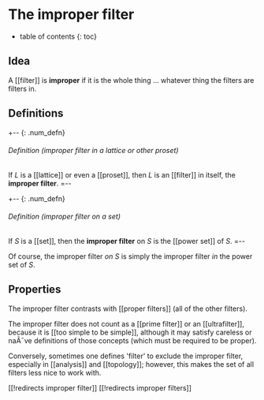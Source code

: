 
# The improper filter
* table of contents
{: toc}

## Idea

A [[filter]] is __improper__ if it is the whole thing ... whatever thing the filters are filters in.


## Definitions

+-- {: .num_defn}
###### Definition (improper filter in a lattice or other proset)

If $L$ is a [[lattice]] or even a [[proset]], then $L$ is an [[filter]] in itself, the __improper filter__.
=--

+-- {: .num_defn}
###### Definition (improper filter on a set)

If $S$ is a [[set]], then the __improper filter__ on $S$ is the [[power set]] of $S$.
=--

Of course, the improper filter *on* $S$ is simply the improper filter *in* the power set of $S$.


## Properties

The improper filter contrasts with [[proper filters]] (all of the other filters).

The improper filter does not count as a [[prime filter]] or an [[ultrafilter]], because it is [[too simple to be simple]], although it may satisfy careless or naÃ¯ve definitions of those concepts (which must be required to be proper).

Conversely, sometimes one defines 'filter' to exclude the improper filter, especially in [[analysis]] and [[topology]]; however, this makes the set of all filters less nice to work with.



[[!redirects improper filter]]
[[!redirects improper filters]]
